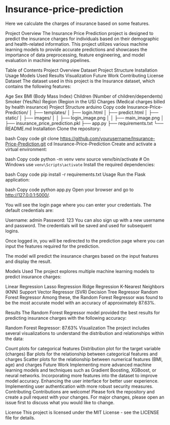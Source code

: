 # Insurance-price-prediction
Here we calculate the charges of insurance based on some features.

Project Overview
The Insurance Price Prediction project is designed to predict the insurance charges for individuals based on their demographic and health-related information. This project utilizes various machine learning models to provide accurate predictions and showcases the importance of data preprocessing, feature engineering, and model evaluation in machine learning pipelines.

Table of Contents
Project Overview
Dataset
Project Structure
Installation
Usage
Models Used
Results
Visualization
Future Work
Contributing
License
Dataset
The dataset used in this project is the Insurance dataset, which contains the following features:

Age
Sex
BMI (Body Mass Index)
Children (Number of children/dependents)
Smoker (Yes/No)
Region (Region in the US)
Charges (Medical charges billed by health insurance)
Project Structure
arduino
Copy code
Insurance-Price-Prediction/
│
├── templates/
│   ├── login.html
│   ├── predict.html
│
├── static/
│   ├── images/
│   │   ├── login_image.png
│   │   ├── main_image.png
│
├── insurance_price_prediction.pkl
├── app.py
├── requirements.txt
└── README.md
Installation
Clone the repository:

bash
Copy code
git clone https://github.com/yourusername/Insurance-Price-Prediction.git
cd Insurance-Price-Prediction
Create and activate a virtual environment:

bash
Copy code
python -m venv venv
source venv/bin/activate  # On Windows use `venv\Scripts\activate`
Install the required dependencies:

bash
Copy code
pip install -r requirements.txt
Usage
Run the Flask application:

bash
Copy code
python app.py
Open your browser and go to http://127.0.0.1:5000/.

You will see the login page where you can enter your credentials. The default credentials are:

Username: admin
Password: 123
You can also sign up with a new username and password. The credentials will be saved and used for subsequent logins.

Once logged in, you will be redirected to the prediction page where you can input the features required for the prediction.

The model will predict the insurance charges based on the input features and display the result.

Models Used
The project explores multiple machine learning models to predict insurance charges:

Linear Regression
Lasso Regression
Ridge Regression
K-Nearest Neighbors (KNN)
Support Vector Regressor (SVR)
Decision Tree Regressor
Random Forest Regressor
Among these, the Random Forest Regressor was found to be the most accurate model with an accuracy of approximately 87.63%.

Results
The Random Forest Regressor model provided the best results for predicting insurance charges with the following accuracy:

Random Forest Regressor: 87.63%
Visualization
The project includes several visualizations to understand the distribution and relationships within the data:

Count plots for categorical features
Distribution plot for the target variable (charges)
Bar plots for the relationship between categorical features and charges
Scatter plots for the relationship between numerical features (BMI, age) and charges
Future Work
Implementing more advanced machine learning models and techniques such as Gradient Boosting, XGBoost, or neural networks.
Incorporating more features into the dataset to improve model accuracy.
Enhancing the user interface for better user experience.
Implementing user authentication with more robust security measures.
Contributing
Contributions are welcome! Please fork the repository and create a pull request with your changes. For major changes, please open an issue first to discuss what you would like to change.

License
This project is licensed under the MIT License - see the LICENSE file for details.

